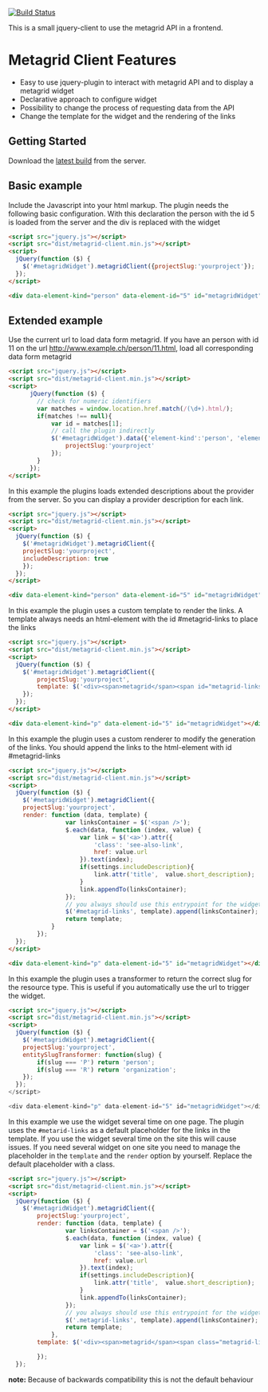 [![Build Status](https://travis-ci.org/metagridch/metagrid-jquery-widget.svg?branch=master)](https://travis-ci.org/metagridch/metagrid-jquery-widget)

This is a small jquery-client to use the metagrid API in a frontend.
# Metagrid Client Features

*   Easy to use jquery-plugin to interact with metagrid API and to display a metagrid widget
*   Declarative approach to configure widget
*   Possibility to change the process of requesting data from the API
*   Change the template for the widget and the rendering of the links

## Getting Started

Download the [latest build](https://source.dodis.ch/metagrid/jquery-widget/-/jobs/artifacts/master/download?job=qunit) from the server.


## Basic example
Include the Javascript into your html markup. The plugin needs the following basic configuration. With this declaration the person with the id 5 is loaded from the server and the div is replaced with the widget
```html
<script src="jquery.js"></script>
<script src="dist/metagrid-client.min.js"></script>
<script>
  jQuery(function ($) {
    $('#metagridWidget').metagridClient({projectSlug:'yourproject'});
  });
</script>

<div data-element-kind="person" data-element-id="5" id="metagridWidget"></div>

```

## Extended example

Use the current url to load data form metagrid. If you have an person with id 11 on the url http://www.example.ch/person/11.html, load all corresponding data form metagrid

```html
<script src="jquery.js"></script>
<script src="dist/metagrid-client.min.js"></script>
<script>
      jQuery(function ($) {
        // check for numeric identifiers
        var matches = window.location.href.match(/(\d+).html/);
        if(matches !== null){
            var id = matches[1];
            // call the plugin indirectly
            $('#metagridWidget').data({'element-kind':'person', 'element-id': id, 'language': 'de'}).metagridClient({
                projectSlug:'yourproject'
            });
        }
      });
</script>

```

In this example the plugins loads extended descriptions about the provider from the server. So you can display a provider description for each link.
```html
<script src="jquery.js"></script>
<script src="dist/metagrid-client.min.js"></script>
<script>
  jQuery(function ($) {
    $('#metagridWidget').metagridClient({
    projectSlug:'yourproject',
    includeDescription: true
    });
  });
</script>

<div data-element-kind="person" data-element-id="5" id="metagridWidget"></div>

```

In this example the plugin uses a custom template to render the links. A template always needs an html-element with the id #metagrid-links to place the links
```html
<script src="jquery.js"></script>
<script src="dist/metagrid-client.min.js"></script>
<script>
  jQuery(function ($) {
    $('#metagridWidget').metagridClient({
        projectSlug:'yourproject',
        template: $('<div><span>metagrid</span><span id="metagrid-links"></span></div>')
    });
  });
</script>

<div data-element-kind="p" data-element-id="5" id="metagridWidget"></div>

```

In this example the plugin uses a custom renderer to modify the generation of the links. You should append the links to the html-element with id #metagrid-links
```html
<script src="jquery.js"></script>
<script src="dist/metagrid-client.min.js"></script>
<script>
  jQuery(function ($) {
    $('#metagridWidget').metagridClient({
    projectSlug:'yourproject',
    render: function (data, template) {
                var linksContainer = $('<span />');
                $.each(data, function (index, value) {
                    var link = $('<a>').attr({
                        'class': 'see-also-link',
                        href: value.url
                    }).text(index);
                    if(settings.includeDescription){
                        link.attr('title',  value.short_description);
                    }
                    link.appendTo(linksContainer);
                });
                // you always should use this entrypoint for the widget
                $('#metagrid-links', template).append(linksContainer);
                return template;
            }
        });
  });
</script>

<div data-element-kind="p" data-element-id="5" id="metagridWidget"></div>

```

In this example the plugin uses a transformer to return the correct slug for the resource type. This is useful if you automatically use the url to trigger the widget.
```html
<script src="jquery.js"></script>
<script src="dist/metagrid-client.min.js"></script>
<script>
  jQuery(function ($) {
    $('#metagridWidget').metagridClient({
    projectSlug:'yourproject',
    entitySlugTransformer: function(slug) {
        if(slug === 'P') return 'person';
        if(slug === 'R') return 'organization';
    });
  });
</script>

<div data-element-kind="p" data-element-id="5" id="metagridWidget"></div>

```
In this example we use the widget several time on one page. The plugin uses the `#metarid-links` as a default placeholder for the links in the template. If you use the widget several time on the site this will cause issues. If you need several widget on one site you need to manage the placeholder in the `template` and the `render` option by yourself. Replace the default placeholder with a class.

```html
<script src="jquery.js"></script>
<script src="dist/metagrid-client.min.js"></script>
<script>
  jQuery(function ($) {
    $('#metagridWidget').metagridClient({
        projectSlug:'yourproject',
        render: function (data, template) {
                var linksContainer = $('<span />');
                $.each(data, function (index, value) {
                    var link = $('<a>').attr({
                        'class': 'see-also-link',
                        href: value.url
                    }).text(index);
                    if(settings.includeDescription){
                        link.attr('title',  value.short_description);
                    }
                    link.appendTo(linksContainer);
                });
                // you always should use this entrypoint for the widget
                $('.metagrid-links', template).append(linksContainer);
                return template;
            },
        template: $('<div><span>metagrid</span><span class="metagrid-links"></span></div>')

        });
  });
```
__note:__ Because of backwards compatibility this is not the default behaviour